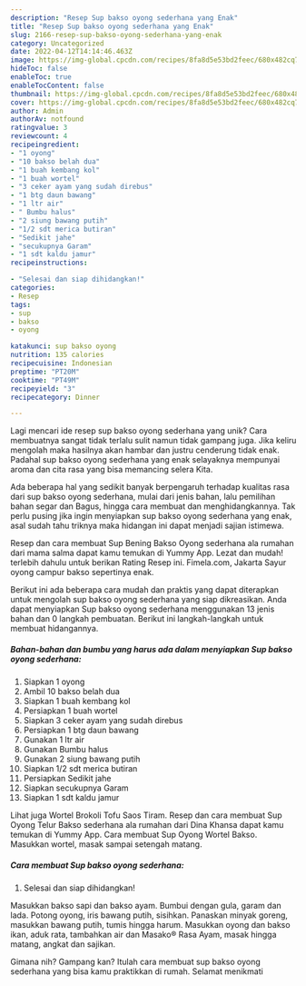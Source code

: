 ```yaml
---
description: "Resep Sup bakso oyong sederhana yang Enak"
title: "Resep Sup bakso oyong sederhana yang Enak"
slug: 2166-resep-sup-bakso-oyong-sederhana-yang-enak
category: Uncategorized
date: 2022-04-12T14:14:46.463Z
image: https://img-global.cpcdn.com/recipes/8fa8d5e53bd2feec/680x482cq70/sup-bakso-oyong-sederhana-foto-resep-utama.jpg
hideToc: false
enableToc: true
enableTocContent: false
thumbnail: https://img-global.cpcdn.com/recipes/8fa8d5e53bd2feec/680x482cq70/sup-bakso-oyong-sederhana-foto-resep-utama.jpg
cover: https://img-global.cpcdn.com/recipes/8fa8d5e53bd2feec/680x482cq70/sup-bakso-oyong-sederhana-foto-resep-utama.jpg
author: Admin
authorAv: notfound
ratingvalue: 3
reviewcount: 4
recipeingredient:
- "1 oyong"
- "10 bakso belah dua"
- "1 buah kembang kol"
- "1 buah wortel"
- "3 ceker ayam yang sudah direbus"
- "1 btg daun bawang"
- "1 ltr air"
- " Bumbu halus"
- "2 siung bawang putih"
- "1/2 sdt merica butiran"
- "Sedikit jahe"
- "secukupnya Garam"
- "1 sdt kaldu jamur"
recipeinstructions:

- "Selesai dan siap dihidangkan!"
categories:
- Resep
tags:
- sup
- bakso
- oyong

katakunci: sup bakso oyong 
nutrition: 135 calories
recipecuisine: Indonesian
preptime: "PT20M"
cooktime: "PT49M"
recipeyield: "3"
recipecategory: Dinner

---
```





Lagi mencari ide resep sup bakso oyong sederhana yang unik? Cara membuatnya sangat tidak terlalu sulit namun tidak gampang juga. Jika keliru mengolah maka hasilnya akan hambar dan justru cenderung tidak enak. Padahal sup bakso oyong sederhana yang enak selayaknya mempunyai aroma dan cita rasa yang bisa memancing selera Kita.





Ada beberapa hal yang sedikit banyak berpengaruh terhadap kualitas rasa dari sup bakso oyong sederhana, mulai dari jenis bahan, lalu pemilihan bahan segar dan Bagus, hingga cara membuat dan menghidangkannya. Tak perlu pusing jika ingin menyiapkan sup bakso oyong sederhana yang enak,      asal sudah tahu triknya maka hidangan ini dapat menjadi sajian istimewa.














Resep dan cara membuat Sup Bening Bakso Oyong sederhana ala rumahan dari mama salma dapat kamu temukan di Yummy App. Lezat dan mudah! terlebih dahulu untuk berikan Rating Resep ini. Fimela.com, Jakarta Sayur oyong campur bakso sepertinya enak.






Berikut ini ada beberapa cara mudah dan praktis yang dapat diterapkan untuk mengolah sup bakso oyong sederhana yang siap dikreasikan. Anda dapat menyiapkan Sup bakso oyong sederhana menggunakan 13 jenis bahan dan 0 langkah pembuatan. Berikut ini langkah-langkah untuk membuat hidangannya.

<!--inarticleads1-->

##### Bahan-bahan dan bumbu yang harus ada dalam menyiapkan Sup bakso oyong sederhana:

1. Siapkan 1 oyong
1. Ambil 10 bakso belah dua
1. Siapkan 1 buah kembang kol
1. Persiapkan 1 buah wortel
1. Siapkan 3 ceker ayam yang sudah direbus
1. Persiapkan 1 btg daun bawang
1. Gunakan 1 ltr air
1. Gunakan  Bumbu halus
1. Gunakan 2 siung bawang putih
1. Siapkan 1/2 sdt merica butiran
1. Persiapkan Sedikit jahe
1. Siapkan secukupnya Garam
1. Siapkan 1 sdt kaldu jamur


Lihat juga Wortel Brokoli Tofu Saos Tiram. Resep dan cara membuat Sup Oyong Telur Bakso sederhana ala rumahan dari Dina Khansa dapat kamu temukan di Yummy App. Cara membuat Sup Oyong Wortel Bakso. Masukkan wortel, masak sampai setengah matang. 

<!--inarticleads2-->

##### Cara membuat Sup bakso oyong sederhana:


1. Selesai dan siap dihidangkan!

Masukkan bakso sapi dan bakso ayam. Bumbui dengan gula, garam dan lada. Potong oyong, iris bawang putih, sisihkan. Panaskan minyak goreng, masukkan bawang putih, tumis hingga harum. Masukkan oyong dan bakso ikan, aduk rata, tambahkan air dan Masako® Rasa Ayam, masak hingga matang, angkat dan sajikan. 

Gimana nih? Gampang kan? Itulah cara membuat sup bakso oyong sederhana yang bisa kamu praktikkan di rumah. Selamat menikmati
